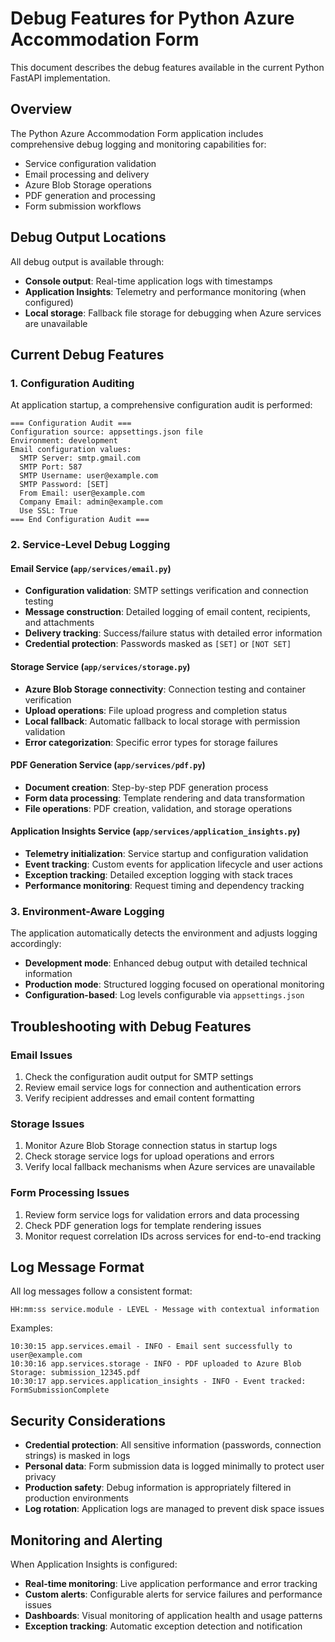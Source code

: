 # Debug Features for Python Azure Accommodation Form

This document describes the debug features available in the current Python FastAPI implementation.

## Overview

The Python Azure Accommodation Form application includes comprehensive debug logging and monitoring capabilities for:
- Service configuration validation
- Email processing and delivery
- Azure Blob Storage operations  
- PDF generation and processing
- Form submission workflows

## Debug Output Locations

All debug output is available through:
- **Console output**: Real-time application logs with timestamps
- **Application Insights**: Telemetry and performance monitoring (when configured)
- **Local storage**: Fallback file storage for debugging when Azure services are unavailable

## Current Debug Features

### 1. Configuration Auditing
At application startup, a comprehensive configuration audit is performed:
```
=== Configuration Audit ===
Configuration source: appsettings.json file
Environment: development
Email configuration values:
  SMTP Server: smtp.gmail.com
  SMTP Port: 587
  SMTP Username: user@example.com
  SMTP Password: [SET]
  From Email: user@example.com
  Company Email: admin@example.com
  Use SSL: True
=== End Configuration Audit ===
```

### 2. Service-Level Debug Logging

#### Email Service (`app/services/email.py`)
- **Configuration validation**: SMTP settings verification and connection testing
- **Message construction**: Detailed logging of email content, recipients, and attachments
- **Delivery tracking**: Success/failure status with detailed error information
- **Credential protection**: Passwords masked as `[SET]` or `[NOT SET]`

#### Storage Service (`app/services/storage.py`)
- **Azure Blob Storage connectivity**: Connection testing and container verification
- **Upload operations**: File upload progress and completion status
- **Local fallback**: Automatic fallback to local storage with permission validation
- **Error categorization**: Specific error types for storage failures

#### PDF Generation Service (`app/services/pdf.py`)
- **Document creation**: Step-by-step PDF generation process
- **Form data processing**: Template rendering and data transformation
- **File operations**: PDF creation, validation, and storage operations

#### Application Insights Service (`app/services/application_insights.py`)
- **Telemetry initialization**: Service startup and configuration validation
- **Event tracking**: Custom events for application lifecycle and user actions
- **Exception tracking**: Detailed exception logging with stack traces
- **Performance monitoring**: Request timing and dependency tracking

### 3. Environment-Aware Logging

The application automatically detects the environment and adjusts logging accordingly:
- **Development mode**: Enhanced debug output with detailed technical information
- **Production mode**: Structured logging focused on operational monitoring
- **Configuration-based**: Log levels configurable via `appsettings.json`

## Troubleshooting with Debug Features

### Email Issues
1. Check the configuration audit output for SMTP settings
2. Review email service logs for connection and authentication errors
3. Verify recipient addresses and email content formatting

### Storage Issues  
1. Monitor Azure Blob Storage connection status in startup logs
2. Check storage service logs for upload operations and errors
3. Verify local fallback mechanisms when Azure services are unavailable

### Form Processing Issues
1. Review form service logs for validation errors and data processing
2. Check PDF generation logs for template rendering issues
3. Monitor request correlation IDs across services for end-to-end tracking

## Log Message Format

All log messages follow a consistent format:
```
HH:mm:ss service.module - LEVEL - Message with contextual information
```

Examples:
```
10:30:15 app.services.email - INFO - Email sent successfully to user@example.com
10:30:16 app.services.storage - INFO - PDF uploaded to Azure Blob Storage: submission_12345.pdf
10:30:17 app.services.application_insights - INFO - Event tracked: FormSubmissionComplete
```

## Security Considerations

- **Credential protection**: All sensitive information (passwords, connection strings) is masked in logs
- **Personal data**: Form submission data is logged minimally to protect user privacy  
- **Production safety**: Debug information is appropriately filtered in production environments
- **Log rotation**: Application logs are managed to prevent disk space issues

## Monitoring and Alerting

When Application Insights is configured:
- **Real-time monitoring**: Live application performance and error tracking
- **Custom alerts**: Configurable alerts for service failures and performance issues
- **Dashboards**: Visual monitoring of application health and usage patterns
- **Exception tracking**: Automatic exception detection and notification